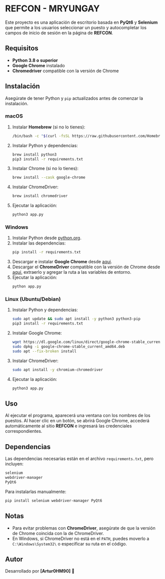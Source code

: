 # REFCON - MRYUNGAY

Este proyecto es una aplicación de escritorio basada en **PyQt6** y **Selenium** que permite a los usuarios seleccionar un puesto y autocompletar los campos de inicio de sesión en la página de **REFCON**.

## Requisitos

- **Python 3.8 o superior**
- **Google Chrome** instalado
- **Chromedriver** compatible con la versión de Chrome

## Instalación

Asegúrate de tener Python y `pip` actualizados antes de comenzar la instalación.

### macOS

1. Instalar **Homebrew** (si no lo tienes):
   ```sh
   /bin/bash -c "$(curl -fsSL https://raw.githubusercontent.com/Homebrew/install/HEAD/install.sh)"
   ```
2. Instalar Python y dependencias:
   ```sh
   brew install python3
   pip3 install -r requirements.txt
   ```
3. Instalar Chrome (si no lo tienes):
   ```sh
   brew install --cask google-chrome
   ```
4. Instalar ChromeDriver:
   ```sh
   brew install chromedriver
   ```
5. Ejecutar la aplicación:
   ```sh
   python3 app.py
   ```

### Windows

1. Instalar Python desde [python.org](https://www.python.org/downloads/).
2. Instalar las dependencias:
   ```sh
   pip install -r requirements.txt
   ```
3. Descargar e instalar **Google Chrome** desde [aqui](https://www.google.com/chrome/).
4. Descargar el **ChromeDriver** compatible con la versión de Chrome desde [aqui](https://sites.google.com/chromium.org/driver/), extraerlo y agregar la ruta a las variables de entorno.
5. Ejecutar la aplicación:
   ```sh
   python app.py
   ```

### Linux (Ubuntu/Debian)

1. Instalar Python y dependencias:
   ```sh
   sudo apt update && sudo apt install -y python3 python3-pip
   pip3 install -r requirements.txt
   ```
2. Instalar Google Chrome:
   ```sh
   wget https://dl.google.com/linux/direct/google-chrome-stable_current_amd64.deb
   sudo dpkg -i google-chrome-stable_current_amd64.deb
   sudo apt --fix-broken install
   ```
3. Instalar ChromeDriver:
   ```sh
   sudo apt install -y chromium-chromedriver
   ```
4. Ejecutar la aplicación:
   ```sh
   python3 app.py
   ```

## Uso

Al ejecutar el programa, aparecerá una ventana con los nombres de los puestos. Al hacer clic en un botón, se abrirá Google Chrome, accederá automáticamente al sitio **REFCON** e ingresará las credenciales correspondientes.

## Dependencias

Las dependencias necesarias están en el archivo `requirements.txt`, pero incluyen:

```txt
selenium
webdriver-manager
PyQt6
```

Para instalarlas manualmente:

```sh
pip install selenium webdriver-manager PyQt6
```

## Notas

- Para evitar problemas con **ChromeDriver**, asegúrate de que la versión de Chrome coincida con la de ChromeDriver.
- En Windows, si ChromeDriver no está en el `PATH`, puedes moverlo a `C:\Windows\System32\` o especificar su ruta en el código.

## Autor

Desarrollado por **[Artur0HM90]** 🚀

